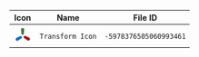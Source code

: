 | Icon | Name | File ID |
| ---  | ---  | ---     |
| ![](Transform%20Icon.png) | `Transform Icon` | `-5978376505060993461` |
